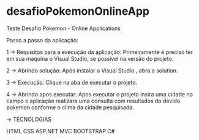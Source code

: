 # desafioPokemonOnlineApp

Teste Desafio Pokemon - Online Applications



Passo a passo da aplicação:

1 ->  Requisitos para a execução da aplicação: Primeiramente é preciso ter em sua maquina o Visual Studio, se possivel na versão do projeto.

2 -> Abrindo solução: Após instalar o Visual Studio , abra a solution.

3 -> Execução: Clique na aba de executar o projeto.

4 -> Abrindo apos executar: Apos executar o projeto insira uma cidade no campo e aplicação realizara uma consulta com resultados do devido pokemon conforme o clima da cidade pesquisada.



-> TECNOLOGIAS

HTML
CSS
ASP.NET MVC
BOOTSTRAP
C#
